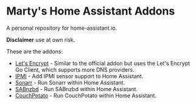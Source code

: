 # Marty's Home Assistant Addons
A personal repository for home-assistant.io.

**Disclaimer** use at own risk.

These are the addons:

* [Let's Encrypt](letsencrypt/README.md) - Similar to the official addon but uses the Let's Encrypt Go Client, which supports more DNS providers.
* [IPMI](ipmi/README.md) - Add IPMI sensor support to Home Assistant.
* [Sonarr](sonarr/README.md) - Run Sonarr within Home Assistant.
* [SABnzbd](sabnzbd/README.md) - Run SABnzbd within Home Assistant.
* [CouchPotato](couchpotato/README.md) - Run CouchPotato within Home Assistant.
